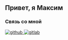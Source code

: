 ## Привет, я Максим  
  






### Связь со мной  

<a href="https://t.me/MVFedchenko" target="_blank">
<img src=https://img.shields.io/badge/Telegram-2CA5E0?&style=for-the-badge&logo=telegram&logoColor=black alt=github style="margin-bottom: 5px;" />
</a>

<a href="https://vk.com/51mvfedchenko" target="_blank">
<img src=https://img.shields.io/badge/-Vkontakte-003f5c?style=for-the-badge&logo=Vk alt=gitlab style="margin-bottom: 5px;" />
</a>  

